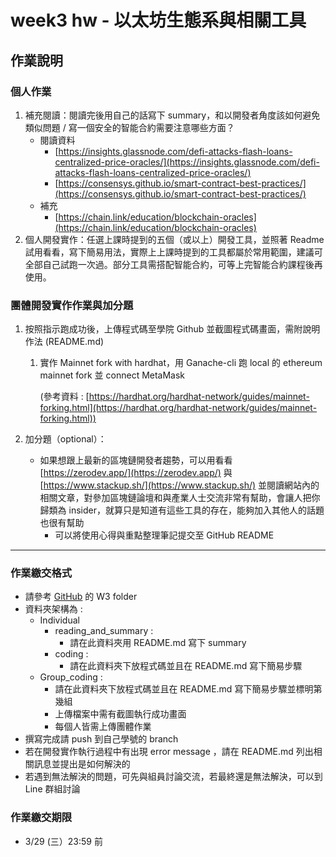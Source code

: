 # week3 hw - 以太坊生態系與相關工具

作業說明
-

### 個人作業

1. 補充閱讀：閱讀完後用自己的話寫下 summary，和以開發者角度該如何避免類似問題 / 寫一個安全的智能合約需要注意哪些方面？
    - 閱讀資料
        - [https://insights.glassnode.com/defi-attacks-flash-loans-centralized-price-oracles/](https://insights.glassnode.com/defi-attacks-flash-loans-centralized-price-oracles/)
        - [https://consensys.github.io/smart-contract-best-practices/](https://consensys.github.io/smart-contract-best-practices/)
    - 補充
        - [https://chain.link/education/blockchain-oracles](https://chain.link/education/blockchain-oracles)
2. 個人開發實作：任選上課時提到的五個（或以上）開發工具，並照著 Readme 試用看看，寫下簡易用法，實際上上課時提到的工具都屬於常用範圍，建議可全部自己試跑一次過。部分工具需搭配智能合約，可等上完智能合約課程後再使用。

### 團體開發實作作業與加分題

1. 按照指示跑成功後，上傳程式碼至學院 Github 並截圖程式碼畫面，需附說明作法 (README.md)
    1. 實作 Mainnet fork with hardhat，用 Ganache-cli 跑 local 的 ethereum mainnet fork 並 connect MetaMask
        
        (參考資料 : [https://hardhat.org/hardhat-network/guides/mainnet-forking.html](https://hardhat.org/hardhat-network/guides/mainnet-forking.html))
        
2. 加分題（optional）：
    - 如果想跟上最新的區塊鏈開發者趨勢，可以用看看 [https://zerodev.app/](https://zerodev.app/) 與 [https://www.stackup.sh/](https://www.stackup.sh/) 並閱讀網站內的相關文章，對參加區塊鏈論壇和與產業人士交流非常有幫助，會讓人把你歸類為 insider，就算只是知道有這些工具的存在，能夠加入其他人的話題也很有幫助
        - 可以將使用心得與重點整理筆記提交至 GitHub README

---

### 作業繳交格式

- 請參考 [GitHub](https://github.com/z-institute/Solidity-EVM-Dev-Batch-2-HW) 的 W3 folder
- 資料夾架構為 :
    - Individual
        - reading_and_summary :
            - 請在此資料夾用 README.md 寫下 summary
        - coding :
            - 請在此資料夾下放程式碼並且在 README.md 寫下簡易步驟
    - Group_coding :
        - 請在此資料夾下放程式碼並且在 README.md 寫下簡易步驟並標明第幾組
        - 上傳檔案中需有截圖執行成功畫面
        - 每個人皆需上傳團體作業
- 撰寫完成請 push 到自己學號的 branch
- 若在開發實作執行過程中有出現 error message ，請在 README.md 列出相關訊息並提出是如何解決的
- 若遇到無法解決的問題，可先與組員討論交流，若最終還是無法解決，可以到 Line 群組討論

### 作業繳交期限

- 3/29 (三）23:59 前
